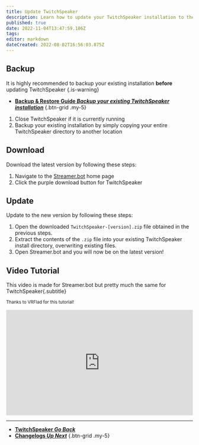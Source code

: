 ```yaml
---
title: Update TwitchSpeaker
description: Learn how to update your TwitchSpeaker installation to the latest version
published: true
date: 2022-11-04T13:47:59.186Z
tags: 
editor: markdown
dateCreated: 2022-08-02T16:56:03.875Z
---
```


## Backup

It is highly recommended to backup your existing installation **before** updating TwitchSpeaker
{.is-warning}

- [<i class="mdi mdi-backup-restore primary--text"></i> **Backup & Restore Guide *Backup your existing TwitchSpeaker installation***](/en/TwitchSpeaker/Backup)
{.btn-grid .my-5}

1. Close TwitchSpeaker if it is currently running
2. Backup your existing installation by simply copying your entire TwitchSpeaker directory to another location

## Download
Download the latest version by following these steps:

1. Navigate to the [Streamer.bot](https://streamer.bot) home page
2. Click the purple download button for TwitchSpeaker

## Update
Update to the new version by following these steps:

1. Open the downloaded `TwitchSpeaker-[version].zip` file obtained in the previous steps.
2. Extract the contents of the `.zip` file into your existing TwitchSpeaker install directory, overwriting existing files.
3. Open Streamer.bot and you will now be on the latest version!

## Video Tutorial
This video is made for Streamer.bot but pretty much the same for TwitchSpeaker{.subtitle}

<small>Thanks to VRFlad for this tutorial!</small>

<div class=“iframe-container”><iframe src="https://www.youtube.com/embed/DmzVuyAXefI" title="YouTube video player" frameborder="0" allow="accelerometer; autoplay; clipboard-write; encrypted-media; gyroscope; picture-in-picture; fullscreen" allow fullscreen style="border: none; max-width: 100%; width: 100%; aspect-ratio: 16/9;"></iframe></div>

---

- [<i class="mdi mdi-chevron-left"></i>**TwitchSpeaker *Go Back***](/en/TwitchSpeaker)
- [<i class="mdi mdi-update text--twitch"></i>**Changelogs *Up Next***](/en/TwitchSpeaker/Changelogs)
{.btn-grid .my-5}